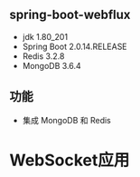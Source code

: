 ## spring-boot-webflux
* jdk 1.80_201
* Spring Boot 2.0.14.RELEASE
* Redis 3.2.8
* MongoDB 3.6.4

## 功能
* 集成 MongoDB 和 Redis
# WebSocket应用